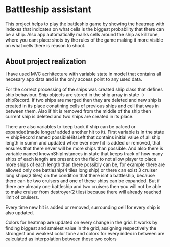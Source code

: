 # Battleship assistant

This project helps to play the battleship game by showing the heatmap with indexes that indicates on what cells is the biggest probability that there can be a ship. Also app automatically marks cells around the ship as killzone, where you cant place shots by the rules of the game making it more visible on what cells there is reason to shoot.

## About project realization

I have used MVC acrhitecture with variable state in model that contains all necesary app data and is the only access point to any used data.

For the correct processing of the ships was created ship class that defines ship behaviour. Ship objects are stored in the ship array in state -> shipRecord. If two ships are merged then they are deleted and new ship is created in its place conatining cells of previous ships and cell that was in between them. Also if hit is removed from the middle of the ship then current ship is deleted and two ships are created in its place.

There are also variables to keep track if ship can be palced or expanded(made longer/ added another hit to it). First variable is in the state -> shipRecord named possibleHitsLeft that contains initial value of all ship length in summ and updated when ever new hit is added or removed, that ensures that there never will be more ships than possible. And also there is variable named knownShipInstances in state that keeps track of how many ships of each length are present on the field to not allow player to place more ships of each length than there possibly can be, for example there are allowed only one battleship(4 tiles long ship) or there can exist 3 cruiser long ships(3 tiles) on the condition that there isnt a battleship, because there can be two cruisers and one of these ships can be expanded. But if there are already one battleship and two cruisers then you will not be able to make cruiser from destroyer(2 tiles) because there will already reached limit of cruisers.

Every time new hit is added or removed, surrounding cell for every ship is also updated.

Colors for heatmap are updated on every change in the grid. It works by finding biggest and smalest value in the grid, assigning respectively the strongest and weakest color tone and colors for every index in between are calculated as interpolation between those two colors
